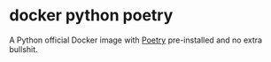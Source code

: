 # docker python poetry

A Python official Docker image with [Poetry] pre-installed and no extra bullshit.


[Poetry]: https://poetry.eustace.io/
